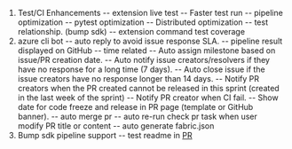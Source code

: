 1. Test/CI Enhancements
   -- extension live test
   -- Faster test run
     -- pipeline optimization
     -- pytest optimization
     -- Distributed optimization
   -- test relationship. (bump sdk)
   -- extension command test coverage
2. azure cli bot 
   -- auto reply to avoid issue response SLA.
   -- pipeline result displayed on GitHub
   -- time related
      -- Auto assign milestone based on issue/PR creation date. 
      -- Auto notify issue creators/resolvers if they have no response for a long time (7 days).
      -- Auto close issue if the issue creators have no response longer than 14 days.
      -- Notify PR creators when the PR created cannot be released in this sprint (created in the last week of the sprint)
      -- Notify PR creator when CI fail.
      -- Show date for code freeze and release in PR page (template or GitHub banner).
   -- auto merge pr
   -- auto re-run check pr task when user modify PR title or content
   -- auto generate fabric.json
3. Bump sdk pipeline support
-- test readme in [PR](https://github.com/Azure/azure-cli-extensions/pull/4499)